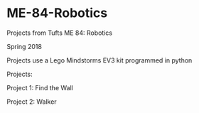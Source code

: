 # ME-84-Robotics
Projects from Tufts ME 84: Robotics

Spring 2018



Projects use a Lego Mindstorms EV3 kit programmed in python



Projects:

Project 1: Find the Wall

Project 2: Walker
